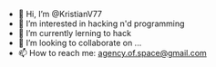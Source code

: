- 👋 Hi, I’m @KristianV77
- 👀 I’m interested in hacking n'd programming
- 🌱 I’m currently  lerning to hack 
- 💞️ I’m looking to collaborate on ...
- 📫 How to reach me: agency.of.space@gmail.com

<!---
KristianV77/KristianV77 is a ✨ special ✨ repository because its `README.md` (this file) appears on your GitHub profile.
You can click the Preview link to take a look at your changes.
--->
